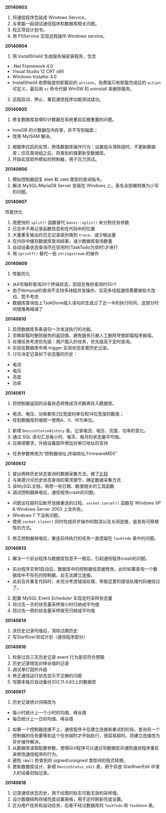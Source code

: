 **20140603**

1. 将通信程序包装成 Windows Service。
2. 与曾磊一起调试通信程序和数据库相关问题。
3. 校正项目计划书。
4. 用 PSService 实现远程操作 Windows service。

**20140604**

1. 用 InstallShield 生成服务端安装程序，包含
  - .Net Framework 4.0
  - Visual Studio 12 CRT x86
  - Windows Installer 4.0
  - InstallSheild 收费版提供卸载前的 `actions`，免费版只有卸载完成后的 `action` 可定义，最后用 `sc` 命令代替 WinSW 的 uninstall 来删除服务。
2. 远程启动、停止、重启通信程序功能测试成功。

**20140605**

1. 修复数据库自增ID计数器在系统重启后被重置的问题。
  - InnoDB 的计数器在内存里，并不写到磁盘；
  - 改用 MyISAM 解决。
2. 根据李应启的反馈，修改数据库操作行为：设置组与清除组时，不更新数据库；仅在查询组之后，将查到的值更新至数据库。
3. 开始实现软件模拟的控制器，用于压力测试。

**20140606**

1. 模拟控制器回复 `0080` 和 `1080` 类型的查询指令。
2. 解决 MySQL/MariaDB Server 安装在 Windows 上，表名全部被转换为小写的问题。

**20140607**

性能优化

1. 用更快的 `split()` 函数替代 `boost::split()` 来分割任务参数
2. 日志中不再记录函数信息和在代码中的位置
3. 大量重复输出的日志记录级别降到 `trace`，减少输出量
4. 在内存中缓存数据库查询结果，减少数据库查询数量
5. 自动设备状态查询尽在空闲时(TaskTodo为空时)才进行
6. 用 `sprintf()` 替代一些 `stringstream` 的操作

**20140609**

1. 性能优化
  - 从6号每秒查询20个终端状态，到现在每秒查询约50个
  - 由于libmysql的查询不支持多线程并发操作，实现多线程通信需要做较大改动，暂不考虑
  - 数据库查询加上TaskDone插入语句的生成占了近一半的执行时间，这部分时间很难再缩减了

**20140610**

1. 启用数据库多条语句一次发送执行的功能。
2. 忽略卸载时删除服务的返回值，避免服务已被人工删除导致卸载程序报错。
3. 处理任务考虑优先级：用户插入的任务，优先级高于定时查询。
4. 实验在数据库中用 trigger 实现状态变更历史记录。
5. 讨论决定记录如下状态量的历史：
  - 电流
  - 电压
  - 亮度
  - 功率

**20140611**

1. 将控制器返回的设备状态转换成浮点数再存入数据库。
  - 电流、电压、功率都有2位宽度的单位和14位宽度的数值；
  - 存到数据库的值统一使用A、V、W为单位。
2. 新增 `DeviceStatusHistory` 表，记录电流、电压、亮度、功率的变化。
3. 通过 SQL 语句汇总每小时、每天、每月的状态量平均值。
4. 应唐德要求，升级设备固件增加对单灯地址的支持
  - 任务参数修改为“控制器地址,终端地址,FirmwareMD5”

**20140612**

1. 提出两种历史状态查询的数据采集方法，做了[比较](http://www.qingpei.me/sansi-book/led_control/db_setup.html#how-to-get-the-summary-table-s-)
2. 与唐德讨论历史状态查询的需求细节，确定数据采集方式
3. 读MySQL文档，熟悉一些日期、数值相关的工具函数
4. 调试控制器掉电后，通信程序crash的问题。
  - 问题出在超时后断开连接重连的过程，`socket.cancel()` 函数在 Windows XP & Windows Server 2003 上会失败。
  - Windows 7 下没有问题。
  - 使用 `socket.close()` 同时完成异步操作的取消以及关闭连接，是具有可移植性的方式。
5. 修正控制器掉电后，重连前待执行的任务一直遗留在 `TaskTodo` 表中的问题。

**20140613**

1. 解决一个前台程序与数据库信息不一致后，引起通信程序crash的问题。
  - 前台程序实例1启动后，数据库中的控制器信息被修改，此时如果查询一个数据库中不存在的控制器，会无法建立连接。
  - 此前合并重复代码时，未充分考虑错误处理，导致这里的错误处理代码被绕过了。
2. 配置 MySQL Event Scheduler 实现定时采样状态量
3. 将过去一天的状态量采样按小时归纳成平均值
4. 将过去一周的状态量采样按天归纳成平均值

**20140614**

1. 求历史记录均值后，清除过期历史
2. 写StarRiver测试计划（通信程序部分）

**20140616**

1. 检查过去三天历史记录 event 行为是否符合预期
2. 历史记录增加对峰谷值的记录
3. 调试单灯固件升级
4. 修正通信运行状态显示不正确的问题
5. 写脚本每日自动备份202.11.4.63上的数据库

**20140617**

1. 历史记录统计间隔改为
  - 每小时统计上一个小时的均值、峰谷值
  - 每日统计上一日的均值、峰谷值
2. 如果一个控制器连接不上，通信程序卡在建立连接和重试的阶段，查询另一个控制器的任务要等到这个任务超时才开始执行，很容易超时。将建立连接改为异步操作解决。
3. 从数据库读取配置参数，使得GUI程序可以通过写数据库并通知通信程序重启来修改通信程序的行为。
4. 避免 `\Wall` 检查到的 signed/unsigned 类型间的隐式转换。
5. 更新数据库设计，新增 `DeviceStatus_edit` 表，用于存放 StarRiverEdit 中录入的设备初始记录。

**20140618**

1. 记录通信状态历史，用于绘图时标志可能无效的采样值。
2. 设计数据结构存储亮度设置表格，用于定时刷新亮度设置。
3. 区分用户任务和自动任务，后者不经过数据库的 `TaskTodo` 和 `TaskDone` 表。
